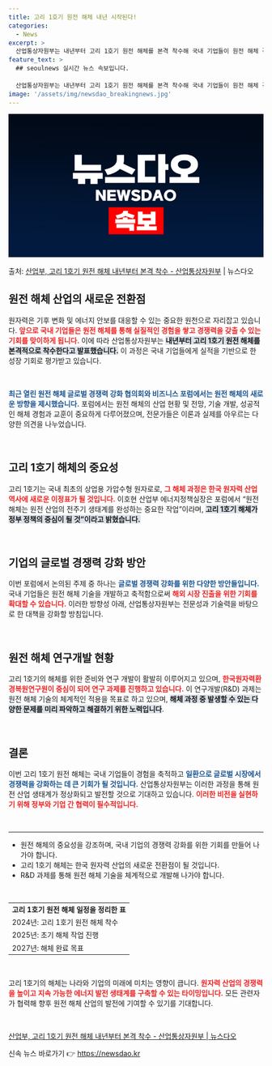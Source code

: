```yaml
---
title: 고리 1호기 원전 해체 내년 시작된다!
categories:
  - News
excerpt: >
  산업통상자원부는 내년부터 고리 1호기 원전 해체를 본격 착수해 국내 기업들이 원전 해체 경험과 실적을 쌓을 …
feature_text: >
  ## seoulnews 실시간 뉴스 속보입니다.

  산업통상자원부는 내년부터 고리 1호기 원전 해체를 본격 착수해 국내 기업들이 원전 해체 경험과 실적을 쌓을 …
image: '/assets/img/newsdao_breakingnews.jpg'
---
```


![뉴스다오 속보](/assets/img/newsdao_breakingnews.jpg)

<p>출처: <a href="https://newsdao.kr/2759" rel="dofollow">산업부, 고리 1호기 원전 해체 내년부터 본격 착수 - 산업통상자원부</a> | 뉴스다오</p>

<h2 data-ke-size="size26">원전 해체 산업의 새로운 전환점</h2>

<p data-ke-size="size16">원자력은 기후 변화 및 에너지 안보를 대응할 수 있는 중요한 원천으로 자리잡고 있습니다. <b><span style="color: #ee2323;">앞으로 국내 기업들은 원전 해체를 통해 실질적인 경험을 쌓고 경쟁력을 갖출 수 있는 기회를 맞이하게 됩니다.</span></b> 이에 따라 산업통상자원부는 <b><span style="background-color: #21538527;">내년부터 고리 1호기 원전 해체를 본격적으로 착수한다고 발표했습니다.</span></b> 이 과정은 국내 기업들에게 실적을 기반으로 한 성장 기회로 평가받고 있습니다.</p>

<p data-ke-size="size16">&nbsp;</p>

<b><span style="color: #1a5490;">최근 열린 원전 해체 글로벌 경쟁력 강화 협의회와 비즈니스 포럼에서는 원전 해체의 새로운 방향을 제시했습니다.</span></b> 포럼에서는 원전 해체의 산업 현황 및 전망, 기술 개발, 성공적인 해체 경험과 교훈이 중요하게 다루어졌으며, 전문가들은 이론과 실제를 아우르는 다양한 의견을 나누었습니다.

<p data-ke-size="size16">&nbsp;</p>

<h2 data-ke-size="size26">고리 1호기 해체의 중요성</h2>

<p data-ke-size="size16">고리 1호기는 국내 최초의 상업용 가압수형 원자로로, <b><span style="color: #ee2323;">그 해체 과정은 한국 원자력 산업 역사에 새로운 이정표가 될 것입니다.</span></b> 이호현 산업부 에너지정책실장은 포럼에서 “원전 해체는 원전 산업의 전주기 생태계를 완성하는 중요한 작업”이라며, <b><span style="background-color: #21538527;">고리 1호기 해체가 정부 정책의 중심이 될 것”이라고 밝혔습니다.</span></b></p>

<p data-ke-size="size16">&nbsp;</p>

<h2 data-ke-size="size26">기업의 글로벌 경쟁력 강화 방안</h2>

<p data-ke-size="size16">이번 포럼에서 논의된 주제 중 하나는 <b><span style="color: #1a5490;">글로벌 경쟁력 강화를 위한 다양한 방안들입니다.</span></b> 국내 기업들은 원전 해체 기술을 개발하고 축적함으로써 <b><span style="color: #ee2323;">해외 시장 진출을 위한 기회를 확대할 수 있습니다.</span></b> 이러한 방향성 아래, 산업통상자원부는 전문성과 기술력을 바탕으로 한 대책을 강화할 방침입니다.</p>

<p data-ke-size="size16">&nbsp;</p>

<h2 data-ke-size="size26">원전 해체 연구개발 현황</h2>

<p data-ke-size="size16">고리 1호기의 해체를 위한 준비와 연구 개발이 활발히 이루어지고 있으며, <b><span style="color: #ee2323;">한국원자력환경복원연구원이 중심이 되어 연구 과제를 진행하고 있습니다.</span></b> 이 연구개발(R&D) 과제는 원전 해체 기술의 체계적인 적용을 목표로 하고 있으며, <b><span style="background-color: #21538527;">해체 과정 중 발생할 수 있는 다양한 문제를 미리 파악하고 해결하기 위한 노력입니다</span></b>.</p>

<p data-ke-size="size16">&nbsp;</p>

<h2 data-ke-size="size26">결론</h2>

<p data-ke-size="size16">이번 고리 1호기 원전 해체는 국내 기업들이 경험을 축적하고 <b><span style="color: #1a5490;">일환으로 글로벌 시장에서 경쟁력을 강화하는 데 큰 기회가 될 것입니다.</span></b> 산업통상자원부는 이러한 과정을 통해 원전 산업 생태계가 정상화되고 발전할 것으로 기대하고 있습니다. <b><span style="color: #ee2323;">이러한 비전을 실현하기 위해 정부와 기업 간 협력이 필수적입니다.</span></b></p>

<p data-ke-size="size16">&nbsp;</p>

<hr>

<ul>
    <li>원전 해체의 중요성을 강조하며, 국내 기업의 경쟁력 강화를 위한 기회를 만들어 나가야 합니다.</li>
    <li>고리 1호기 해체는 한국 원자력 산업의 새로운 전환점이 될 것입니다.</li>
    <li>R&D 과제를 통해 원전 해체 기술을 체계적으로 개발해 나가야 합니다.</li>
</ul>

<p data-ke-size="size16">&nbsp;</p>

<table style="width: 100%;">
    <tr>
        <td style="text-align: center; height: 17px;"><b>고리 1호기 원전 해체 일정을 정리한 표</b></td>
    </tr>
    <tr>
        <td>2024년: 고리 1호기 원전 해체 착수</td>
    </tr>
    <tr>
        <td>2025년: 초기 해체 작업 진행</td>
    </tr>
    <tr>
        <td>2027년: 해체 완료 목표</td>
    </tr>
</table>

<p data-ke-size="size16">&nbsp;</p>

<p data-ke-size="size16">고리 1호기의 해체는 나라와 기업의 미래에 미치는 영향이 큽니다. <b><span style="color: #ee2323;">원자력 산업의 경쟁력을 높이고 지속 가능한 에너지 발전 생태계를 구축할 수 있는 타이밍입니다.</span></b> 모든 관련자가 협력해 향후 원전 해체 산업의 발전에 기여할 수 있기를 기대합니다.</p>

<p data-ke-size="size16">&nbsp;</p>

<a href="https://newsdao.kr/2759" target="_blank">산업부, 고리 1호기 원전 해체 내년부터 본격 착수 - 산업통상자원부 | 뉴스다오</a> 

신속 뉴스 바로가기 👉 <a href="https://newsdao.kr" rel="dofollow">https://newsdao.kr</a>


